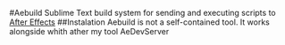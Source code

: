 #Aebuild
Sublime Text build system for sending and executing scripts to [After Effects](https://www.adobe.com)
##Instalation
Aebuild is not a self-contained tool. It works alongside whith ather my tool AeDevServer
